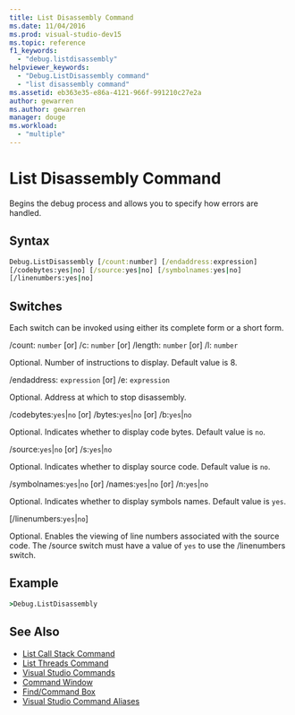 ```yaml
---
title: List Disassembly Command
ms.date: 11/04/2016
ms.prod: visual-studio-dev15
ms.topic: reference
f1_keywords:
  - "debug.listdisassembly"
helpviewer_keywords:
  - "Debug.ListDisassembly command"
  - "list disassembly command"
ms.assetid: eb363e35-e86a-4121-966f-991210c27e2a
author: gewarren
ms.author: gewarren
manager: douge
ms.workload:
  - "multiple"
---
```

# List Disassembly Command
Begins the debug process and allows you to specify how errors are handled.

## Syntax

```cmd
Debug.ListDisassembly [/count:number] [/endaddress:expression]
[/codebytes:yes|no] [/source:yes|no] [/symbolnames:yes|no]
[/linenumbers:yes|no]
```

## Switches
 Each switch can be invoked using either its complete form or a short form.

 /count: `number` [or] /c: `number` [or] /length: `number` [or] /l: `number`

 Optional. Number of instructions to display. Default value is 8.

 /endaddress: `expression` [or] /e: `expression`

 Optional. Address at which to stop disassembly.

 /codebytes:`yes`&#124;`no` [or] /bytes:`yes`&#124;`no` [or] /b:`yes`&#124;`no`

 Optional. Indicates whether to display code bytes. Default value is `no`.

 /source:`yes`&#124;`no` [or] /s:`yes`&#124;`no`

 Optional. Indicates whether to display source code. Default value is `no`.

 /symbolnames:`yes`&#124;`no` [or] /names:`yes`&#124;`no` [or] /n:`yes`&#124;`no`

 Optional. Indicates whether to display symbols names. Default value is `yes`.

 [/linenumbers:`yes`&#124;`no`]

 Optional. Enables the viewing of line numbers associated with the source code. The /source switch must have a value of `yes` to use the /linenumbers switch.

## Example

```cmd
>Debug.ListDisassembly
```

## See Also

- [List Call Stack Command](../../ide/reference/list-call-stack-command.md)
- [List Threads Command](../../ide/reference/list-threads-command.md)
- [Visual Studio Commands](../../ide/reference/visual-studio-commands.md)
- [Command Window](../../ide/reference/command-window.md)
- [Find/Command Box](../../ide/find-command-box.md)
- [Visual Studio Command Aliases](../../ide/reference/visual-studio-command-aliases.md)